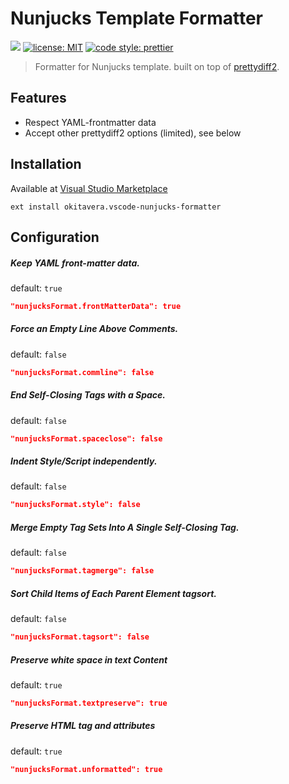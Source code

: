 # Nunjucks Template Formatter

![](https://img.shields.io/visual-studio-marketplace/v/okitavera.vscode-nunjucks-formatter.svg?label=Visual%20Studio%20Marketplace&style=flat-square)
[![license: MIT](https://img.shields.io/badge/license-MIT-blue.svg?style=flat-square)](https://github.com/okitavera/vscode-nunjucks-formatter/blob/master/LICENSE)
[![code style: prettier](https://img.shields.io/badge/code_style-prettier-ff69b4.svg?style=flat-square)](https://github.com/prettier/prettier)

> Formatter for Nunjucks template. built on top of [prettydiff2](https://github.com/prettydiff/prettydiff/).

## Features

- Respect YAML-frontmatter data
- Accept other prettydiff2 options (limited), see below

## Installation

Available at [Visual Studio Marketplace](https://marketplace.visualstudio.com/items?itemName=okitavera.vscode-nunjucks-formatter)

```
ext install okitavera.vscode-nunjucks-formatter
```

## Configuration

##### Keep YAML front-matter data.

default: `true`

```json
"nunjucksFormat.frontMatterData": true
```

##### Force an Empty Line Above Comments.

default: `false`

```json
"nunjucksFormat.commline": false
```

##### End Self-Closing Tags with a Space.

default: `false`

```json
"nunjucksFormat.spaceclose": false
```

##### Indent Style/Script independently.

default: `false`

```json
"nunjucksFormat.style": false
```

##### Merge Empty Tag Sets Into A Single Self-Closing Tag.

default: `false`

```json
"nunjucksFormat.tagmerge": false
```

##### Sort Child Items of Each Parent Element tagsort.

default: `false`

```json
"nunjucksFormat.tagsort": false
```

##### Preserve white space in text Content

default: `true`

```json
"nunjucksFormat.textpreserve": true
```

##### Preserve HTML tag and attributes

default: `true`

```json
"nunjucksFormat.unformatted": true
```
